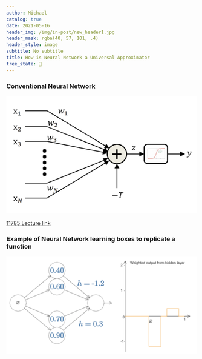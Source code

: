 ```yaml
---
author: Michael
catalog: true
date: 2021-05-16
header_img: /img/in-post/new_header1.jpg
header_mask: rgba(40, 57, 101, .4)
header_style: image
subtitle: No subtitle
title: How is Neural Network a Universal Approximator
tree_state: 🌱
---
```


### Conventional Neural Network

![1](../search_pics/NeuralNetUniversalApprox/net1.png)

<a href="../search_pics/NeuralNetUniversalApprox/lec2.universal.pdf">11785 Lecture link</a>

### Example of Neural Network learning boxes to replicate a function

![3](../search_pics/NeuralNetUniversalApprox/net2.png)